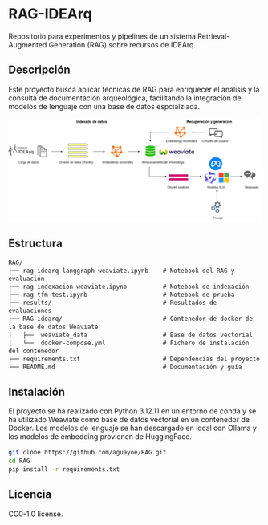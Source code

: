 # RAG-IDEArq

Repositorio para experimentos y pipelines de un sistema Retrieval-Augmented Generation (RAG) sobre recursos de IDEArq.

## Descripción

Este proyecto busca aplicar técnicas de RAG para enriquecer el análisis y la consulta de documentación arqueológica, facilitando la integración de modelos de lenguaje con una base de datos espcialziada.

![RAG Pipeline](img/Pipeline-RAG.drawio.png)
## Estructura
```
RAG/
├── rag-idearq-langgraph-weaviate.ipynb    # Notebook del RAG y evaluación
├── rag-indexacion-weaviate.ipynb          # Notebook de indexación
├── rag-tfm-test.ipynb                     # Notebook de prueba
├── results/                               # Resultados de evaluaciones 
├── RAG-idearq/                            # Contenedor de docker de la base de datos Weaviate
|   ├──  weaviate_data                     # Base de datos vectorial              
|   └──  docker-compose.yml                # Fichero de instalación del contenedor
├── requirements.txt                       # Dependencias del proyecto
└── README.md                              # Documentación y guía
```

## Instalación

El proyecto se ha realizado con Python 3.12.11 en un entorno de conda y se ha utilizado Weaviate como base de datos vectorial en un contenedor de Docker.
Los modelos de lenguaje se han descargado en local con Ollama y los modelos de embedding provienen de HuggingFace.

```bash
git clone https://github.com/aguayoe/RAG.git
cd RAG
pip install -r requirements.txt
```

## Licencia

CC0-1.0 license.


